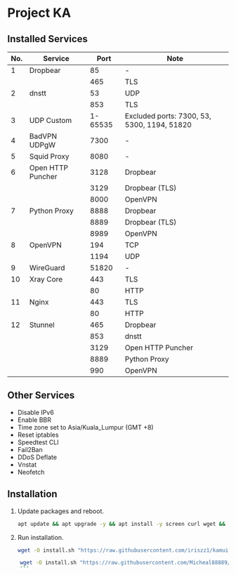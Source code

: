 # Project KA

## Installed Services
|No.|Service|Port|Note|
|---|---|---|---|
|1|Dropbear|85|-|
|||465|TLS|
|2|dnstt|53|UDP|
|||853|TLS|
|3|UDP Custom|1-65535|Excluded ports: 7300, 53, 5300, 1194, 51820|
|4|BadVPN UDPgW|7300|-|
|5|Squid Proxy|8080|-|
|6|Open HTTP Puncher|3128|Dropbear|
|||3129|Dropbear (TLS)|
|||8000|OpenVPN|
|7|Python Proxy|8888|Dropbear|
|||8889|Dropbear (TLS)|
|||8989|OpenVPN|
|8|OpenVPN|194|TCP|
|||1194|UDP|
|9|WireGuard|51820|-|
|10|Xray Core|443|TLS|
|||80|HTTP|
|11|Nginx|443|TLS|
|||80|HTTP|
|12|Stunnel|465|Dropbear|
|||853|dnstt|
|||3129|Open HTTP Puncher|
|||8889|Python Proxy|
|||990|OpenVPN|

## Other Services
- Disable IPv6
- Enable BBR
- Time zone set to Asia/Kuala_Lumpur (GMT +8)
- Reset iptables
- Speedtest CLI
- Fail2Ban
- DDoS Deflate
- Vnstat
- Neofetch





## Installation
1. Update packages and reboot.
	```bash
	apt update && apt upgrade -y && apt install -y screen curl wget && reboot
	```
2. Run installation.
	```bash
	wget -O install.sh "https://raw.githubusercontent.com/iriszz1/kamui/main/install.sh" && chmod +x install.sh && screen ./install.sh
	```

```bash
	wget -O install.sh "https://raw.githubusercontent.com/Micheal88889/kam/main/install.sh" && chmod +x install.sh && screen ./install.sh
	```











